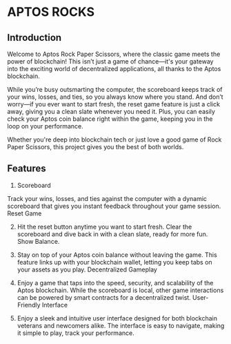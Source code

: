 # APTOS ROCKS

## Introduction

Welcome to Aptos Rock Paper Scissors, where the classic game meets the power of blockchain! This isn’t just a game of chance—it's your gateway into the exciting world of decentralized applications, all thanks to the Aptos blockchain.

While you’re busy outsmarting the computer, the scoreboard keeps track of your wins, losses, and ties, so you always know where you stand. And don’t worry—if you ever want to start fresh, the reset game feature is just a click away, giving you a clean slate whenever you need it. Plus, you can easily check your Aptos coin balance right within the game, keeping you in the loop on your performance.

Whether you're deep into blockchain tech or just love a good game of Rock Paper Scissors, this project gives you the best of both worlds.

## Features
1. Scoreboard

Track your wins, losses, and ties against the computer with a dynamic scoreboard that gives you instant feedback throughout your game session.
Reset Game

2. Hit the reset button anytime you want to start fresh. Clear the scoreboard and dive back in with a clean slate, ready for more fun.
Show Balance.

3. Stay on top of your Aptos coin balance without leaving the game. This feature links up with your blockchain wallet, letting you keep tabs on your assets as you play.
Decentralized Gameplay

4. Enjoy a game that taps into the speed, security, and scalability of the Aptos blockchain. While the scoreboard is local, other game interactions can be powered by smart contracts for a decentralized twist.
User-Friendly Interface

5. Enjoy a sleek and intuitive user interface designed for both blockchain veterans and newcomers alike. The interface is easy to navigate, making it simple to play, track your performance.

